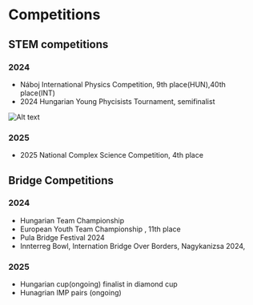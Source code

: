 # Competitions

## STEM competitions

### 2024

* Náboj International Physics Competition, 9th place(HUN),40th place(INT) 
* 2024 Hungarian Young Phycisists Tournament, semifinalist

![Alt text](..\images\IYPTszóbeli.jpg)

### 2025

* 2025 National Complex Science Competition, 4th place

## Bridge Competitions

### 2024

* Hungarian Team Championship  
* European Youth Team Championship , 11th place
* Pula Bridge Festival 2024
* Innterreg Bowl, Internation Bridge Over Borders, Nagykanizsa 2024, 

### 2025
  
* Hungarian cup(ongoing) finalist in diamond cup
* Hunagrian IMP pairs (ongoing)
